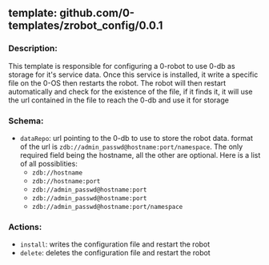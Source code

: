 ## template: github.com/0-templates/zrobot_config/0.0.1

### Description:

This template is responsible for configuring a 0-robot to use 0-db as storage for it's service data.
Once this service is installed, it write a specific file on the 0-OS then restarts the robot.
The robot will then restart automatically and check for the existence of the file, if it finds it, it will use the url contained in the file
to reach the 0-db and use it for storage

### Schema:

- `dataRepo`: url pointing to the 0-db to use to store the robot data.
    format of the url is `zdb://admin_passwd@hostname:port/namespace`. The only required field being the hostname, all the other are optional.
    Here is a list of all possiblities:
    - `zdb://hostname`
    - `zdb://hostname:port`
    - `zdb://admin_passwd@hostname:port`
    - `zdb://admin_passwd@hostname:port`
    - `zdb://admin_passwd@hostname:port/namespace`

### Actions:

- `install`: writes the configuration file and restart the robot
- `delete`: deletes the configuration file and restart the robot
